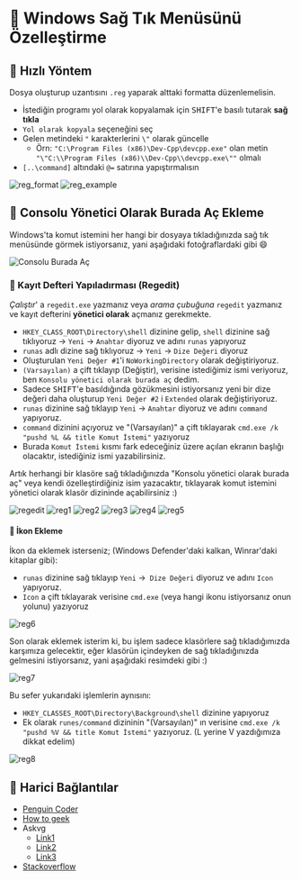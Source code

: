 # 🧱 Windows Sağ Tık Menüsünü Özelleştirme

## 🏃‍ Hızlı Yöntem

Dosya oluşturup uzantısını `.reg` yaparak alttaki formatta düzenlemelisin.

- İstediğin programı yol olarak kopyalamak için <kbd>SHIFT</kbd>'e basılı tutarak **sağ tıkla**
- `Yol olarak kopyala` seçeneğini seç
- Gelen metindeki `"` karakterlerini `\"` olarak güncelle
  - Örn: `"C:\Program Files (x86)\Dev-Cpp\devcpp.exe"` olan metin `"\"C:\\Program Files (x86)\\Dev-Cpp\\devcpp.exe\""` olmalı
- `[..\command]` altındaki `@=` satırına yapıştırmalısın

![reg_format](../../../../res/win_reg_format.png)
![reg_example](../../../../res/win_reg_example.png)

## 🖤 Consolu Yönetici Olarak Burada Aç Ekleme

Windows'ta komut istemini her hangi bir dosyaya tıkladığınızda sağ tık menüsünde görmek istiyorsanız, yani aşağıdaki fotoğraflardaki gibi 😄

![Consolu Burada Aç](../../../res/win_opencommandprompt.png)

### 🧾 Kayıt Defteri Yapıladırması (Regedit)

*Çalıştır*' a `regedit.exe` yazmanız veya *arama çubuğuna* `regedit` yazmanız ve kayıt defterini **yönetici olarak** açmanız gerekmekte.

- `HKEY_CLASS_ROOT\Directory\shell` dizinine gelip, `shell` dizinine sağ tıklıyoruz -> `Yeni` -> `Anahtar` diyoruz ve adını `runas` yapıyoruz
- `runas` adlı dizine sağ tıklıyoruz -> `Yeni` -> `Dize Değeri` diyoruz
- Oluşturulan `Yeni Değer #1`'i `NoWorkingDirectory` olarak değiştiriyoruz.
- `(Varsayılan)` a çift tıklayıp (Değiştir), verisine istediğimiz ismi veriyoruz, ben `Konsolu yönetici olarak burada aç` dedim.
- Sadece <kbd>SHIFT</kbd>'e basıldığında gözükmesini istiyorsanız yeni bir dize değeri daha oluşturup `Yeni Değer #2` i `Extended` olarak değiştiriyoruz.
- `runas` dizinine sağ tıklayıp `Yeni` -> `Anahtar` diyoruz ve adını `command` yapıyoruz.
- `command` dizinini açıyoruz ve "(Varsayılan)" a çift tıklayarak `cmd.exe /k "pushd %L && title Komut İstemi"` yazıyoruz
- Burada `Komut İstemi` kısmı fark edeceğiniz üzere açılan ekranın başlığı olacaktır, istediğiniz ismi yazabilirsiniz.

Artık herhangi bir klasöre sağ tıkladığınızda "Konsolu yönetici olarak burada aç" veya kendi özelleştirdiğiniz isim yazacaktır, tıklayarak komut istemini yönetici olarak klasör dizininde açabilirsiniz :)

![regedit](../../../res/win_regedit.png)
![reg1](../../../res/win_ocpex1.png)
![reg2](../../../res/win_ocpex.png)
![reg3](../../../res/win_reg3.png)
![reg4](../../../res/win_reg4.png)
![reg5](../../../res/win_reg5.png)

#### 🎴 İkon Ekleme

İkon da eklemek isterseniz; (Windows Defender'daki kalkan, Winrar'daki kitaplar gibi):

- `runas` dizinine sağ tıklayıp `Yeni` ->` Dize Değeri` diyoruz ve adını `Icon` yapıyoruz.
- `Icon` a çift tıklayarak verisine `cmd.exe` (veya hangi ikonu istiyorsanız onun yolunu) yazıyoruz

![reg6](../../../res/win_reg6.png)

Son olarak eklemek isterim ki, bu işlem sadece klasörlere sağ tıkladığımızda karşımıza gelecektir, eğer klasörün içindeyken de sağ tıkladığınızda gelmesini istiyorsanız, yani aşağıdaki resimdeki gibi :)

![reg7](../../../res/win_reg7.png)

Bu sefer yukarıdaki işlemlerin aynısını:

- `HKEY_CLASSES_ROOT\Directory\Background\shell` dizinine yapıyoruz
- Ek olarak `runes/command` dizininin "(Varsayılan)" ın verisine `cmd.exe /k "pushd %V && title Komut İstemi"` yazıyoruz. (L yerine V yazdığımıza dikkat edelim)

![reg8](../../../res/win_reg8.png)

## 🔗 Harici Bağlantılar

- [Penguin Coder](http://www.penguincoders.net/2015/12/add-open-administrator-command-prompt-right-click-folder-windows.html)
- [How to geek](https://www.howtogeek.com/107965/how-to-add-any-application-shortcut-to-windows-explorers-context-menu/)
- Askvg
  - [Link1](https://www.askvg.com/how-to-add-remove-items-from-new-menu-in-windows/)
  - [Link2](https://www.askvg.com/ultimate-tutorial-to-customize-desktop-context-menu-in-windows-vista-server-2008-and-windows-7/)
  - [Link3](https://www.askvg.com/add-cascading-menus-for-your-favorite-programs-in-windows-7-desktop-context-menu/)
- [Stackoverflow](https://stackoverflow.com/questions/20449316/how-add-context-menu-item-to-windows-explorer-for-folders)
